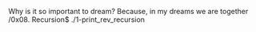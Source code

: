Why is it so important to dream? Because, in my dreams we are together
/0x08. Recursion$ ./1-print_rev_recursion 
